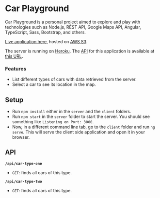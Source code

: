 # Car Playground

Car Playground is a personal project aimed to explore and play with technologies such as Node.js, REST API, Google Maps API, Angular, TypeScript, Sass, Bootstrap, and others.

[Live application here](http://car-playground.s3-website-us-east-1.amazonaws.com), hosted on [AWS S3](https://aws.amazon.com/es/s3).

The server is running on [Heroku](https://www.heroku.com). The [API](#api) for this application is available at [this URL](https://car-playground.herokuapp.com).

### Features

- List different types of cars with data retrieved from the server.
- Select a car to see its location in the map.

## Setup

- Run `npm install` either in the `server` and the `client` folders.
- Run `npm start` in the `server` folder to start the server. You should see something like `Listening on Port: 3000`.
- Now, in a different command line tab, go to the `client` folder and run `ng serve`. This will serve the client side application and open it in your browser.

## API <a id="api"></a>

**`/api/car-type-one`**

 - `GET`: finds all cars of this type.

 **`/api/car-type-two`**

 - `GET`: finds all cars of this type.
